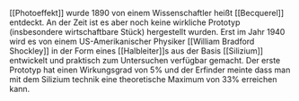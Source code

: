 [[Photoeffekt]] wurde 1890 von einem Wissenschaftler heißt [[Becquerel]] entdeckt. An der Zeit ist es aber noch keine wirkliche Prototyp (insbesondere wirtschaftbare Stück) hergestellt wurden. Erst im Jahr 1940 wird es von einem US-Amerikanischer Physiker [[William Bradford Shockley]] in der Form eines [[Halbleiter]]s aus der Basis [[Silizium]] entwickelt und praktisch zum Untersuchen verfügbar gemacht. Der erste Prototyp hat einen Wirkungsgrad von 5% und der Erfinder meinte dass man mit dem Silizium technik eine theoretische Maximum von 33% erreichen kann.
